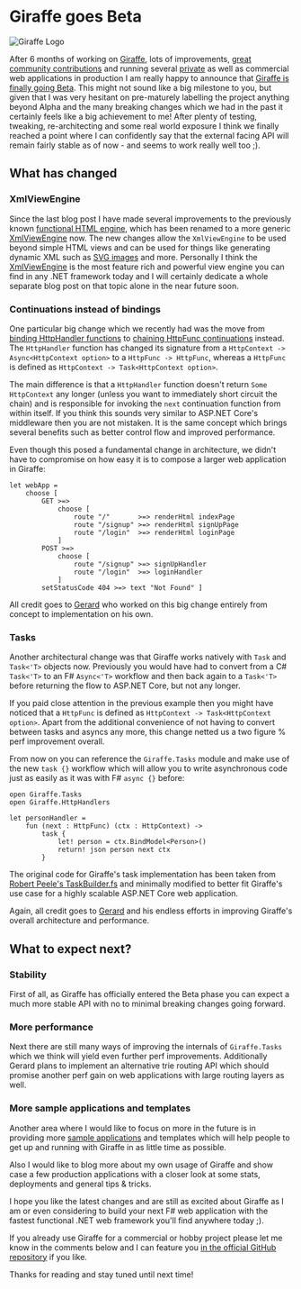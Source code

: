 ﻿<!--
	Tags: giraffe aspnet-core fsharp
-->

# Giraffe goes Beta

![Giraffe Logo](https://raw.githubusercontent.com/dustinmoris/Giraffe/develop/giraffe.png)

After 6 months of working on [Giraffe](https://github.com/dustinmoris/Giraffe), lots of improvements, [great community contributions](https://github.com/dustinmoris/Giraffe/pulls?q=is%3Apr+is%3Aclosed) and running several [private](https://buildstats.info/) as well as commercial web applications in production I am really happy to announce that [Giraffe is finally going Beta](https://github.com/dustinmoris/Giraffe/releases/tag/v0.1.0-beta-001). This might not sound like a big milestone to you, but given that I was very hesitant on pre-maturely labelling the project anything beyond Alpha and the many breaking changes which we had in the past it certainly feels like a big achievement to me! After plenty of testing, tweaking, re-architecting and some real world exposure I think we finally reached a point where I can confidently say that the external facing API will remain fairly stable as of now - and seems to work really well too ;).

## What has changed

### XmlViewEngine

Since the last blog post I have made several improvements to the previously known [functional HTML engine](https://dusted.codes/functional-aspnet-core-part-2-hello-world-from-giraffe#functional-html-view-engine), which has been renamed to a more generic [XmlViewEngine](https://github.com/dustinmoris/Giraffe#renderhtml) now. The new changes allow the `XmlViewEngine` to be used beyond simple HTML views and can be used for things like generating dynamic XML such as [SVG images](https://github.com/dustinmoris/CI-BuildStats/blob/master/src/BuildStats/Views.fs) and more. Personally I think the [XmlViewEngine](https://github.com/dustinmoris/Giraffe/blob/master/src/Giraffe/XmlViewEngine.fs) is the most feature rich and powerful view engine you can find in any .NET framework today and I will certainly dedicate a whole separate blog post on that topic alone in the near future soon.

### Continuations instead of bindings

One particular big change which we recently had was the move from [binding HttpHandler functions](https://medium.com/@gerardtoconnor/carry-on-continuation-over-binding-pipelines-for-functional-web-58bd7e6ea009) to [chaining HttpFunc continuations](https://github.com/dustinmoris/Giraffe/issues/69) instead. The `HttpHandler` function has changed its signature from a `HttpContext -> Async<HttpContext option>` to a `HttpFunc -> HttpFunc`, whereas a `HttpFunc` is defined as `HttpContext -> Task<HttpContext option>`.

The main difference is that a `HttpHandler` function doesn't return `Some HttpContext` any longer (unless you want to immediately short circuit the chain) and is responsible for invoking the `next` continuation function from within itself. If you think this sounds very similar to ASP.NET Core's middleware then you are not mistaken. It is the same concept which brings several benefits such as better control flow and improved performance.

Even though this posed a fundamental change in architecture, we didn't have to compromise on how easy it is to compose a larger web application in Giraffe:

<pre><code>let webApp =
    choose [
        GET &gt;=&gt;
            choose [
                route &quot;/&quot;       &gt;=&gt; renderHtml indexPage
                route &quot;/signup&quot; &gt;=&gt; renderHtml signUpPage
                route &quot;/login&quot;  &gt;=&gt; renderHtml loginPage
            ]
        POST &gt;=&gt;
            choose [
                route &quot;/signup&quot; &gt;=&gt; signUpHandler
                route &quot;/login&quot;  &gt;=&gt; loginHandler
            ]
        setStatusCode 404 &gt;=&gt; text &quot;Not Found&quot; ]</code></pre>

All credit goes to [Gerard](https://twitter.com/gerardtoconnor) who worked on this big change entirely from concept to implementation on his own.

### Tasks

Another architectural change was that Giraffe works natively with `Task` and `Task<'T>` objects now. Previously you would have had to convert from a C# `Task<'T>` to an F# `Async<'T>` workflow and then back again to a `Task<'T>` before returning the flow to ASP.NET Core, but not any longer.

If you paid close attention in the previous example then you might have noticed that a `HttpFunc` is defined as `HttpContext -> Task<HttpContext option>`. Apart from the additional convenience of not having to convert between tasks and asyncs any more, this change netted us a two figure % perf improvement overall.

From now on you can reference the `Giraffe.Tasks` module and make use of the new `task {}` workflow which will allow you to write asynchronous code just as easily as it was with F# `async {}` before:

<pre><code>open Giraffe.Tasks
open Giraffe.HttpHandlers

let personHandler =
    fun (next : HttpFunc) (ctx : HttpContext) -&gt;
        task {
            let! person = ctx.BindModel&lt;Person&gt;()
            return! json person next ctx
        }</code></pre>

The original code for Giraffe's task implementation has been taken from [Robert Peele's TaskBuilder.fs](https://github.com/rspeele/TaskBuilder.fs) and minimally modified to better fit Giraffe's use case for a highly scalable ASP.NET Core web application.

Again, all credit goes to [Gerard](https://github.com/gerardtoconnor) and his endless efforts in improving Giraffe's overall architecture and performance.

## What to expect next?

### Stability

First of all, as Giraffe has officially entered the Beta phase you can expect a much more stable API with no to minimal breaking changes going forward.

### More performance

Next there are still many ways of improving the internals of `Giraffe.Tasks` which we think will yield even further perf improvements. Additionally Gerard plans to implement an alternative trie routing API which should promise another perf gain on web applications with large routing layers as well.

### More sample applications and templates

Another area where I would like to focus on more in the future is in providing more [sample applications](https://github.com/dustinmoris/Giraffe#demo-apps) and templates which will help people to get up and running with Giraffe in as little time as possible.

Also I would like to blog more about my own usage of Giraffe and show case a few production applications with a closer look at some stats, deployments and general tips &amp; tricks.

I hope you like the latest changes and are still as excited about Giraffe as I am or even considering to build your next F# web application with the fastest functional .NET web framework you'll find anywhere today ;).

If you already use Giraffe for a commercial or hobby project please let me know in the comments below and I can feature you [in the official GitHub repository](https://github.com/dustinmoris/Giraffe#live-apps) if you like.

Thanks for reading and stay tuned until next time!